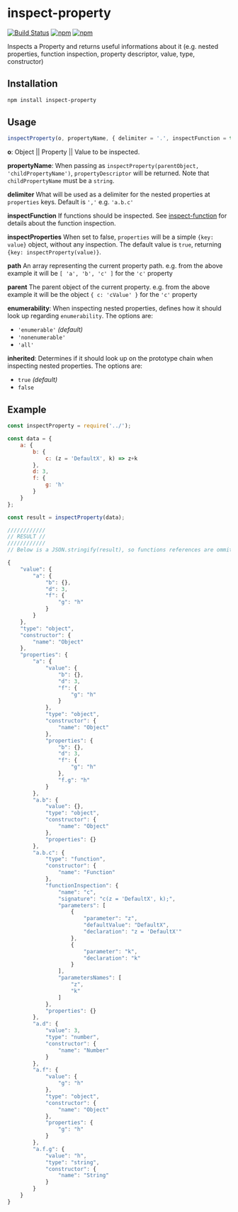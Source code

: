 # inspect-property

[![Build Status](https://api.travis-ci.org/DiegoZoracKy/inspect-property.svg)](https://travis-ci.org/DiegoZoracKy/inspect-property) [![npm](https://img.shields.io/npm/v/inspect-property.svg)]() [![npm](https://img.shields.io/npm/l/inspect-property.svg)]()

Inspects a Property and returns useful informations about it (e.g. nested properties, function inspection, property descriptor, value, type, constructor)

## Installation

```bash
npm install inspect-property
```

## Usage
```javascript
inspectProperty(o, propertyName, { delimiter = '.', inspectFunction = true, inspectProperties = true, enumerability, inherited} = {} );
```
 **o**:
 Object || Property || Value to be inspected.

 **propertyName**:
 When passing as `inspectProperty(parentObject, 'childPropertyName')`, `propertyDescriptor` will be returned. Note that `childPropertyName` must be a `string`.

 **delimiter**
 What will be used as a delimiter for the nested properties at `properties` keys. Default is `','` e.g. `'a.b.c'`

 **inspectFunction**
 If functions should be inspected. See [inspect-function](https://github.com/DiegoZoracKy/inspect-function) for details about the function inspection.

**inspectProperties**
When set to false, `properties` will be a simple `{key: value}` object, without any inspection. The default value is `true`, returning `{key: inspectProperty(value)}`.

 **path**
 An array representing the current property path. e.g. from the above example it will be `[ 'a', 'b', 'c' ]` for the `'c'` property

 **parent**
 The parent object of the current property. e.g. from the above example it will be the object `{ c: 'cValue' }` for the `'c'` property

 **enumerability**:
 When inspecting nested properties, defines how it should look up regarding `enumerability`.
 The options are:
  * `'enumerable'` *(default)*
  * `'nonenumerable'`
  * `'all'`

 **inherited**:
 Determines if it should look up on the prototype chain when inspecting nested properties.
 The options are:
  * `true` *(default)*
  * `false`

## Example
```javascript
const inspectProperty = require('../');

const data = {
	a: {
		b: {
			c: (z = 'DefaultX', k) => z+k
		},
		d: 3,
		f: {
			g: 'h'
		}
	}
};

const result = inspectProperty(data);

////////////
// RESULT //
////////////
// Below is a JSON.stringify(result), so functions references are ommitted

{
    "value": {
        "a": {
            "b": {},
            "d": 3,
            "f": {
                "g": "h"
            }
        }
    },
    "type": "object",
    "constructor": {
        "name": "Object"
    },
    "properties": {
        "a": {
            "value": {
                "b": {},
                "d": 3,
                "f": {
                    "g": "h"
                }
            },
            "type": "object",
            "constructor": {
                "name": "Object"
            },
            "properties": {
                "b": {},
                "d": 3,
                "f": {
                    "g": "h"
                },
                "f.g": "h"
            }
        },
        "a.b": {
            "value": {},
            "type": "object",
            "constructor": {
                "name": "Object"
            },
            "properties": {}
        },
        "a.b.c": {
            "type": "function",
            "constructor": {
                "name": "Function"
            },
            "functionInspection": {
                "name": "c",
                "signature": "c(z = 'DefaultX', k);",
                "parameters": [
                    {
                        "parameter": "z",
                        "defaultValue": "DefaultX",
                        "declaration": "z = 'DefaultX'"
                    },
                    {
                        "parameter": "k",
                        "declaration": "k"
                    }
                ],
                "parametersNames": [
                    "z",
                    "k"
                ]
            },
            "properties": {}
        },
        "a.d": {
            "value": 3,
            "type": "number",
            "constructor": {
                "name": "Number"
            }
        },
        "a.f": {
            "value": {
                "g": "h"
            },
            "type": "object",
            "constructor": {
                "name": "Object"
            },
            "properties": {
                "g": "h"
            }
        },
        "a.f.g": {
            "value": "h",
            "type": "string",
            "constructor": {
                "name": "String"
            }
        }
    }
}